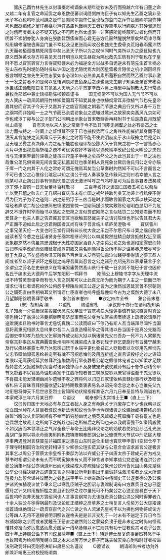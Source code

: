 <!-- { "loadSidebar": true } -->
 　　寳庆己酉竹林先生以封事掇竒祸谪象未期年徙钦未及行而殁越六年有归塟之命又越二年有复官之命延赏之命恩数便蕃训词隠恻四海臣子有以知先生乙酉之谪非圣天子本心也呜呼范司諌之贬忤吕夷简尔岂忤仁皇也哉郑监门之斥忤吕惠卿尔岂忤神考也哉胡编修之窜忤秦桧尔岂忤髙庙也哉柄天工者窃弄霆电以行胸臆方其砰訇迅烈之时俄而度者未必不疑天怒之不可回也然太虚湛一非客感所能终蔽所过者化俄而开明曽不崇朝亦犹人身病在股肱暂然痿痹而心君无恙方且豁然醒脱然瘳矣然司谏寻膺柄用编修寖被咨庸监门虽不幸犹及见更张而闻收召也独先生委骨炎荒阳春雨露沛然九天而老栢孤根槁死风雪中矣此圣天子所以为之叹悼同时气类所以为之感且恸也九原义烈英英长存方将喜见天日开明岂以死生昼夜为隔也哉先生昉有列于朝也在宁皇时不愿以寳赏转官力言得寳归疆未必为福逆全方以战多自诡逆未有萌先生首言祸必在山东欲先时堤防随时操纵许国之遣尤隠忧焉大则因星雷极言隠伏之机小则因经界极言増赋之害先生天性忠爱如水必湿如火必热盖其素所蓄积自然而然乙酉封事非激于一发之暂者不如是何以感悟渊衷如史鱼身后之谏也哉先生嗣子知柔彚录首末彬斋沐薫祓庄诵敬叹曰复其见圣人天地之心乎景定辛酉六月上澣里中后朝散大夫行常丞兼权兵部郎中兼史馆校勘陈彬顿首谨书
 　　国无纲常不可以为国人无气节不可以为人寳庆一疏凤鸣朝阳竹林知爱国耳不知爱其身也欲植纲常耳非欲植气节也先皇帝嘉其忠而官其子今天子又嘉其子之能官而擢之朝着而节惠之典且行又所以寿千万世之纲常而非独昭一士之气节而已余尝访象台之遗辙过鹭洲之故家奕奕髙风九京如可作也咸淳丁卯与公之子部门公同朝出示象台首末敬瓣香再拜附书于后是歳良月既望杭山章鉴
 　　自有天地以来人伦之常至于今不坠其间非无阙齾之处必有豪杰之士出力而扶持之一时罔上之奸惧其不便于巳也挟权势而与之角徃徃能摧折其身而不能泯灭其言能使之流离窜斥于天未定之时而不能不使光明赫奕于氷山既摧之后是足以见天理民彛之真决非人力之私所能胜也理评胡公陈大义于寳庆之初一字一言皆赤心片片中流出视澹庵斩桧之疏不可优劣权奸不容竟以谪死端平改纪公论大明公之忠烈当与天壤俱弊曩时诬善之徒虽三尺童子争唾之矣虽然公之为此岂其出于一旦之决也哉惟公弟兄俱贤阃无间言槖无私蓄其贬也季弟相从竟死象台厥后伯氏归公之骨亦殒于瘴一门之内其于人伦之常亦可谓无愧焉耳矣当公草奏时灼然知不可以不言而言之不可已也公之心惟徐公瑄足以知之谓公于他人奏事急急传録问之则曰若幸他人言之则某可以止胡公封事有恻怛忧爱之诚无激讦呌呼之气呜呼是可为后世事君者法矣咸淳丁夘小雪前一日天台董朴百拜敬书
 　　三百年权奸之误国亡国者五初亡以蔡后亡以贾开禧之败去亡无几绍兴寳庆虽未有亡国之祸然挟敌势贪天功诬上行私使不得尽为臣为子为弟之道则二凶之恶殆浮于三凶当是时小而敢言国家之大事以扶天地之常经者庐陵二胡公也忠简忠愤激烈警悚一世刚简援引故实敷陈伦理明白恳切不为危辞又不抵忤时宰而贻书以感动之忠简之言似贾谊刚简之言似陆贽二公知爱君而不知爱其身一也夫人臣之告君冀其悟耳岂欲触其怒哉夫子之请讨陈恒也所以告其君大夫严正而不迫如此后之忠君徇国者其尚有味于吾言临川草庐吴澄敬书
 　　寳庆霅川之事兄弟天伦一大变也时玉堂行词有曰长枕大衾之乐岂不尔思尺布斗粟之謡自贻伊戚读者至今悲之在廷诸贤身任纲常相继论列公以棘属毅然批鳞且献言抵触权近至谪死象郡悠然不悔虽其忠诚根于天性亦国家涵飬人才崇奨公论之効也迨绍定霈恩而特旨归塟端平改纪而褒赠延赏咸淳嗣服又易名刚简得鲁公所不得之谥英英忠魂亦可少慰于九原之下矣盛德余泽天所锡予百世宜未艾然铜仙露泣似践畀秦得请之夣玉盌人间或者至以叔子识环之报疑之呜呼吾属尚忍言之公之诸孙克绍先烈以家乗征言于余余谓公之芳名在史册忠义在穹壤奚庸赘然髙山景行千载一日余则不能巳于言也因疥名氏于编末云大德丙午后学东阳厉一鹗拜书
 　　刚简公上穆陵书字字从天理中流出不待赞羙至谓幸而有他人言之则某可以止此真无所为而为期于人主之一悟而巳所谓求仁得仁者谪死岭外公何怨乎穆陵后闻王公遂之言为之愀然加恩延赏曽不崇朝则公之谪死直由丞相嗔耳又所谓君仁臣直者也呜呼盛哉俛仰今古为之慨然大德丁未八月望鄱阳徐明善拜手敬书
 　　象台首末巻四
 　　●钦定四库全书
 　　象台首末巻五
 　　（宋）胡知柔 编
 　　○谥札
 　　赐谥省札
 　　承议郎干办行在诸司胡知柔札子知柔一介谬庸误蒙拔擢伏念先父夣昱于寳庆初任大理评事值有诏求直言时真公德秀魏公了翁洪公咨夔相继明辩济邸事而先父身为法官亲阅案牍遂上疏极论请亟行追赠褒崇且贻书时宰言尤恳切真魏二公读而叹曰下僚乃有斯人吾当端拜寻闻忤当国意将寘重宪相顾太息曰果尔吾二人当直造榻前争之得其语以告当国于是真公先黜而后御史李知孝乃劾先父乞窜海外或议起大狱以祸诸贤先父曰吾办一死不为人累頼先帝察其非辜迄从寛典覊管象州明年司諌梁成大复奏罚轻于罪乞更施行有旨徙宁越未及行以疾终暴露七年乃沐恩霈归殡于乡端平更化收召正人贬黜者以次尽用先帝悯先父忠节赠恤録孤恩纶甚宠至有魂不可招悲悔何及用旌折槛之直且识投杼之过之语知柔偎以无庸获叨延赏兹拜洪造偹数周行早夜静思公朝之假借休宠者岂以知柔才足数哉特念先父抵触祸机视当时诸贤独惨而不及身被宠光欲使臧孙有后于鲁尔窃稽令甲节义彰着不以官品命谥知柔家于江西所知者曽三聘范应铃以庶官得谥至于先父徒以不肖孤未能发潜阐幽尚尔遗憾不孝之罪将何以归见丘冢谨依格具録封事行状及赠恤省札告词冐昧百拜控露欲望公朝特赐敷奏褒表易名以昭先帝念忠之本心岂惟先父九地衔恩将俾天下后世忠臣烈士皆知所劝伏候指挥奏讫六月九日奉圣旨特与赐谥右札本家咸淳三年六月某日押
 　　○谥议
 　　朝奉郎行太常博士王■〈直上土下〉
 　　议曰传曰国于天地必有与立立者犹人身之有命脉关于兴废存亡不少也我朝以议论立国焯焯在人耳目者濮议也新法也和议也伪学也今观诸贤之论建始或拂欝终必消融暂当晦沈乆复昭晰间有不幸而蹈穷愁幽忧之境英风谊概之死靡悔千载有景光也是岂偶然之故哉上之所向下之所趋也前之所植后之所仰也夫以我朝富强不如秦隋威武不如汉唐而本领清正之气浑全巍乎与帝王比隆非议论之明効欤若使如公孙弘孔光张禹胡广軰何以导永命而夷厉阶也按特赠朝奉郎胡公状公慷慨有大节试中刑法除大理评事两遇登对言获寳玺非福国家之患在山东时逆全未叛也寳庆甲申霅川变起仓卒下于理寺时相因穷治钩党转相诬引少卿徐公瑄实莅其狱与公意合会诏求直言公遂极言其事乞以周公于管蔡太宗皇帝于秦邸为法以齐威公于子纠唐太宗于建成元吉为戒又移书时相谓公论未有乆而不明寃抑未有乆而不伸言者李知孝劾公党逆遂语连洪公咨夔公谪象州徐公亦谪道州已而司谏梁成大亦疏徙徐公象州公钦州皆死囚山矣先是徐公举公引经决疑近古遗直又言之时相公所草封事出于至诚非沽激求名者比成大所谓瑄极力怂惥合谋共议而为之者也端平甲午上始亲政殿中侍御史王公遂奏徐公及公保护诸贤扶植谠议仗节秉义足以寒乱臣贼子之胆诏与褒赠制词有曰方嘉贯日之忠已堕偃月之计又曰用旌折槛之直且识投杼之过尔虽死可不朽矣公之心迹至是暴白于天下后世呜呼岂非天哉方寳绍间讳人言事言纲常为尤讳既责真公魏公洪公同时得罪者凢十余人独公与徐得祸最烈及议论反正缙绅之彦草茅之士稍复言人伦矣方公大琮擢谏垣首请继絶谓公一疏贯穿百代之兴亡读之令人流涕先皇初不以为拂也何物蒋岘论方公等四人无将不道頼睿明洞照议遂格夫是是非非交乱于一时未有不遄定于异日今当权销势歇之余而或者犹踵丑正恶直之辙然则公之蒙疑负谤于是非未定之时尚何怪焉惟其弥挫而弥厉愈逺而愈芳国家一线命脉頼以不亡则其有功于世教也其可没乎公丧四十年上特赐公谥下有司议且两年■〈直上土下〉待罪博士反复遗事蹙然有感于中也故因素为绘推明我朝立国之本末以厉万世之臣子而诛夫贼灭良心附和时好者按谥法刑政罚奸曰宪刚德决断曰肃易公名谨议
 　　○覆谥议
 　　朝请郎尚书考功贠外郎兼沂靖惠王府校授杨潮南
